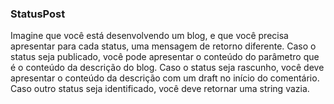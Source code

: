 ### StatusPost

Imagine que você está desenvolvendo um blog, e que você precisa apresentar para cada status, uma mensagem de retorno diferente.
Caso o status seja publicado, você pode apresentar o conteúdo do parâmetro que é o conteúdo da descrição do blog.
Caso o status seja rascunho, você deve apresentar o conteúdo da descrição com um draft no início do comentário.
Caso outro status seja identificado, você deve retornar uma string vazia.
